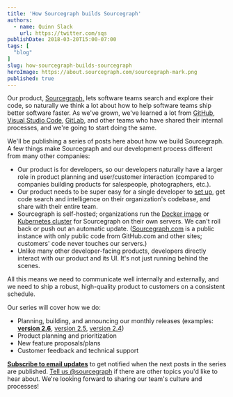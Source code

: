```yaml
---
title: 'How Sourcegraph builds Sourcegraph'
authors:
  - name: Quinn Slack
    url: https://twitter.com/sqs
publishDate: 2018-03-20T15:00-07:00
tags: [
  "blog"
]
slug: how-sourcegraph-builds-sourcegraph
heroImage: https://about.sourcegraph.com/sourcegraph-mark.png
published: true
---
```


Our product, [Sourcegraph,](/) lets software teams search and explore their code, so naturally we think a lot about how to help software teams ship better software faster. As we've grown, we've learned a lot from [GitHub](https://zachholman.com/talk/how-github-uses-github-to-build-github/), [Visual Studio Code](https://github.com/Microsoft/vscode/wiki/Development-Process), [GitLab](https://about.gitlab.com/handbook/), and other teams who have shared their internal processes, and we're going to start doing the same.

We'll be publishing a series of posts here about how we build Sourcegraph. A few things make Sourcegraph and our development process different from many other companies:
- Our product is for developers, so our developers naturally have a larger role in product  planning and user/customer interaction (compared to companies building products for salespeople, photographers, etc.).
- Our product needs to be super easy for a single developer to [set up](https://docs.sourcegraph.com/#quickstart), get code search and intelligence on their organization's codebase, and share with their entire team.
- Sourcegraph is self-hosted; organizations run the [Docker image](https://docs.sourcegraph.com/admin/install) or [Kubernetes cluster](https://docs.sourcegraph.com/admin/install/cluster) for Sourcegraph on their own servers. We can't roll back or push out an automatic update. ([Sourcegraph.com](https://sourcegraph.com) is a public instance with only public code from GitHub.com and other sites; customers' code never touches our servers.)
- Unlike many other developer-facing products, developers directly interact with our product and its UI. It's not just running behind the scenes.

All this means we need to communicate well internally and externally, and we need to ship a robust, high-quality product to customers on a consistent schedule.

Our series will cover how we do:
- Planning, building, and announcing our monthly releases (examples: **[version 2.6](/blog/introducing-sourcegraph-server-2-6/)**, [version 2.5](/blog/introducing-sourcegraph-server-2-5/), [version 2.4](/blog/introducing-sourcegraph-server-2-4/))
- Product planning and prioritization
- New feature proposals/plans
- Customer feedback and technical support

**[Subscribe to email updates](http://eepurl.com/doKVs9)** to get notified when the next posts in the series are published. [Tell us @sourcegraph](https://twitter.com/sourcegraph) if there are other topics you'd like to hear about. We're looking forward to sharing our team's culture and processes!
